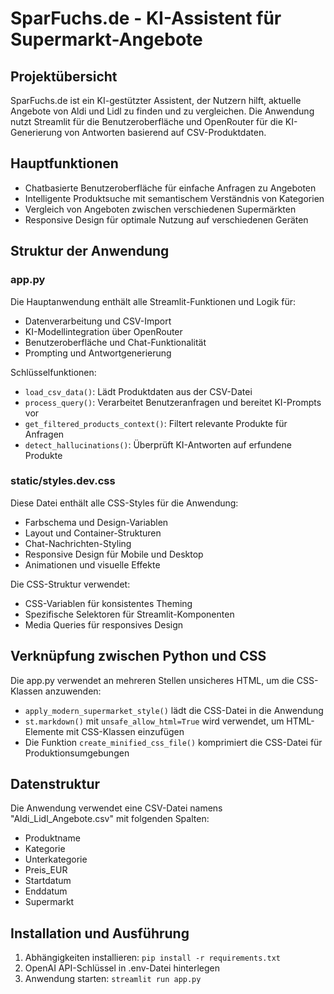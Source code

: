 # SparFuchs.de - KI-Assistent für Supermarkt-Angebote

## Projektübersicht
SparFuchs.de ist ein KI-gestützter Assistent, der Nutzern hilft, aktuelle Angebote von Aldi und Lidl zu finden und zu vergleichen. Die Anwendung nutzt Streamlit für die Benutzeroberfläche und OpenRouter für die KI-Generierung von Antworten basierend auf CSV-Produktdaten.

## Hauptfunktionen
- Chatbasierte Benutzeroberfläche für einfache Anfragen zu Angeboten
- Intelligente Produktsuche mit semantischem Verständnis von Kategorien
- Vergleich von Angeboten zwischen verschiedenen Supermärkten
- Responsive Design für optimale Nutzung auf verschiedenen Geräten

## Struktur der Anwendung

### app.py
Die Hauptanwendung enthält alle Streamlit-Funktionen und Logik für:
- Datenverarbeitung und CSV-Import
- KI-Modellintegration über OpenRouter
- Benutzeroberfläche und Chat-Funktionalität
- Prompting und Antwortgenerierung

Schlüsselfunktionen:
- `load_csv_data()`: Lädt Produktdaten aus der CSV-Datei
- `process_query()`: Verarbeitet Benutzeranfragen und bereitet KI-Prompts vor
- `get_filtered_products_context()`: Filtert relevante Produkte für Anfragen
- `detect_hallucinations()`: Überprüft KI-Antworten auf erfundene Produkte

### static/styles.dev.css
Diese Datei enthält alle CSS-Styles für die Anwendung:
- Farbschema und Design-Variablen
- Layout und Container-Strukturen
- Chat-Nachrichten-Styling
- Responsive Design für Mobile und Desktop
- Animationen und visuelle Effekte

Die CSS-Struktur verwendet:
- CSS-Variablen für konsistentes Theming
- Spezifische Selektoren für Streamlit-Komponenten
- Media Queries für responsives Design

## Verknüpfung zwischen Python und CSS
Die app.py verwendet an mehreren Stellen unsicheres HTML, um die CSS-Klassen anzuwenden:
- `apply_modern_supermarket_style()` lädt die CSS-Datei in die Anwendung
- `st.markdown()` mit `unsafe_allow_html=True` wird verwendet, um HTML-Elemente mit CSS-Klassen einzufügen
- Die Funktion `create_minified_css_file()` komprimiert die CSS-Datei für Produktionsumgebungen

## Datenstruktur
Die Anwendung verwendet eine CSV-Datei namens "Aldi_Lidl_Angebote.csv" mit folgenden Spalten:
- Produktname
- Kategorie
- Unterkategorie
- Preis_EUR
- Startdatum
- Enddatum
- Supermarkt

## Installation und Ausführung
1. Abhängigkeiten installieren: `pip install -r requirements.txt`
2. OpenAI API-Schlüssel in .env-Datei hinterlegen
3. Anwendung starten: `streamlit run app.py`
